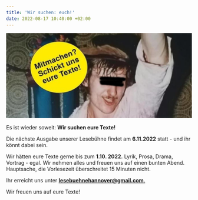 ```yaml
---
title: 'Wir suchen: euch!'
date: 2022-08-17 10:40:00 +02:00
---
```


![436cfe_63520669366542c49a7fa3c2c04c6c02_mv2-650x299.jpg](/uploads/436cfe_63520669366542c49a7fa3c2c04c6c02_mv2-650x299.jpg)

Es ist wieder soweit: **Wir suchen eure Texte!**

Die nächste Ausgabe unserer Lesebühne findet am  **6.11.2022** statt - und ihr könnt dabei sein.

Wir hätten eure Texte gerne bis zum **1.10. 2022.** Lyrik, Prosa, Drama, Vortrag - egal. Wir nehmen alles und freuen uns auf einen bunten Abend. Hauptsache, die Vorlesezeit überschreitet 15 Minuten nicht.

Ihr erreicht uns unter **[lesebuehnehannover@gmail.com](mailto:lesebuehnehannover@gmail.com)**[.](mailto:lesebuehnehannover@gmail.com)

Wir freuen uns auf eure Texte!
